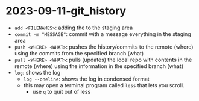 # 2023-09-11-git_history

- `add <FILENAMES>`: adding the <FILENAMES> to the staging area
- `commit -m "MESSAGE"`: commit with a message everything in the staging area
- `push <WHERE> <WHAT>`: pushes the history/commits to the remote (where) using the commits from the specified branch (what)
- `pull <WHERE> <WHAT>`: pulls (updates) the local repo with contents in the remote (where) using the information in the specified branch (what)
- `log`: shows the log
    - `log --oneline`: shows the log in condensed format
    - this may open a terminal program called `less` that lets you scroll.
        - use `q` to quit out of less
